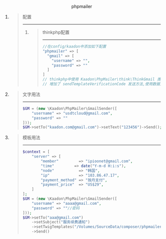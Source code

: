 <center>phpmailer</center>



1. > 配置
   >
   > ****
   >
   > 1. > thinkphp配置
   >    >
   >    > ****
   >    >
   >    > ```php
   >    > //在config/kaadon中添加如下配置
   >    > "phpmailer" => [
   >    >   "gmail" => [
   >    >     "username" => "",
   >    >     "password" => ""
   >    >   ]
   >    > ]
   >    > // thinkphp中使用 Kaadon\PhpMailer\think\ThinkGmail 类
   >    > // 增加了 sendTemplateVerificationCode 发送方法,使用数据见 example
   >    > ```


2. > 文字用法
   >
   > ****
   >
   > ```php
   > $GM = (new \Kaadon\PhpMailer\GmailSender([
   >     "username" => "usdtcloud@gmail.com",
   >     "password" => ""
   > ]));
   > $GM->setTo("kaadon.com@gmail.com")->setText("123456")->Send();
   > ```

3. > 模板用法
   >
   > ****
   >
   > ```php
   > $context = [
   >     "server" => [
   >         "member"         => "ipioonet@gmail.com",
   >         "time"         => date("Y-m-d H:i:s"),
   >         "node"           => "韩国",
   >         "ip"             => "103.86.47.17",
   >         "payment_method" => "按月支付",
   >         "payment_price"  => "US$29",
   >     ]
   > ];
   > $GM = (new \Kaadon\PhpMailer\GmailSender([
   >     "username" => "aaaa@gmail.com",
   >     "password" => ""//密码
   > ]));
   > $GM->setTo("aaa@gmail.com")
   >     ->setSubject("服务续费通知")
   >     ->setTwigTemplates("/Volumes/SourceData/composer/phpmailer/twig_templates","product.html",$context)
   >     ->Send()
   > ```
